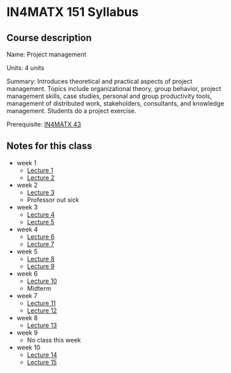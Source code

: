 # IN4MATX 151 Syllabus

## Course description

Name: Project management

Units: 4 units

Summary: Introduces theoretical and practical aspects of project management. Topics include organizational theory, group behavior, project management skills, case studies, personal and group productivity tools, management of distributed work, stakeholders, consultants, and knowledge management. Students do a project exercise.

Prerequisite: [IN4MATX 43](https://catalogue.uci.edu/search/?P=IN4MATX%2043 "IN4MATX 43")

## Notes for this class

- week 1
	- [Lecture 1](./week1/lecture-1.md)
	- [Lecture 2](./week1/lecture-2.md)
- week 2
	- [Lecture 3](./week2/lecture-3.md)
	- Professor out sick
- week 3
	- [Lecture 4](./week3/lecture-4.md)
	- [Lecture 5](./week3/lecture-5.md)
- week 4
	- [Lecture 6](./week4/lecture-6.md)
	- [Lecture 7](./week4/lecture-7.md)
- week 5
	- [Lecture 8](./week5/lecture-8.md)
	- [Lecture 9](./week5/lecture-9.md)
- week 6
    - [Lecture 10](./week6/lecture-10.md)
    - Midterm
- week 7
    - [Lecture 11](./week7/lecture-11.md)
    - [Lecture 12](./week7/lecture-12.md)
- week 8
    - [Lecture 13](./week8/lecture-13.md)
- week 9
    - No class this week
- week 10
    - [Lecture 14](./week10/lecture-14.md)
    - [Lecture 15](./week10/lecture-15.md)
